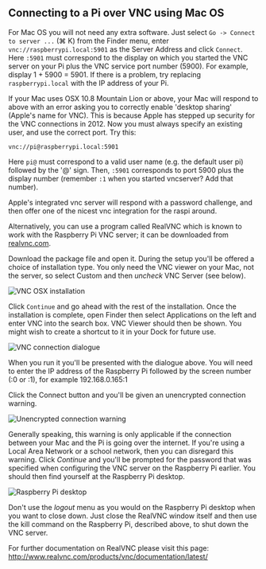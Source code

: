 ## Connecting to a Pi over VNC using Mac OS

For Mac OS you will not need any extra software. Just select ``Go -> Connect to server ...`` (&#8984; K) from the Finder menu, enter ``vnc://raspberrypi.local:5901`` as the Server Address and click ``Connect``. Here ``:5901`` must correspond to the display on which you started the VNC server on your Pi plus the VNC service port number (5900). For example, display 1 + 5900 = 5901. If there is a problem, try replacing ``raspberrypi.local`` with the IP address of your Pi.

If your Mac uses OSX 10.8 Mountain Lion or above, your Mac will respond to above with an error asking you to correctly enable 'desktop sharing' (Apple's name for VNC). This is because Apple has stepped up security for the VNC connections in 2012. Now you must always specify an existing user, and use the correct port. Try this:

``vnc://pi@raspberrypi.local:5901``

Here ``pi@`` must correspond to a valid user name (e.g. the default user pi) followed by the '@' sign. Then,  ``:5901`` corresponds to port 5900 plus the display number (remember ``:1`` when you started vncserver? Add that number).

Apple's integrated vnc server will respond with a password challenge, and then offer one of the nicest vnc integration for the raspi around.

Alternatively, you can use a program called RealVNC which is known to work with the Raspberry Pi VNC server; it can be downloaded from [realvnc.com](http://www.realvnc.com/download/vnc/latest).

Download the package file and open it. During the setup you'll be offered a choice of installation type. You only need the VNC viewer on your Mac, not the server, so select Custom and then *uncheck* VNC Server (see below).

![VNC OSX installation](images/osx/vnc-osx-install.png)

Click `Continue` and go ahead with the rest of the installation. Once the installation is complete, open Finder then select Applications on the left and enter VNC into the search box. VNC Viewer should then be shown. You might wish to create a shortcut to it in your Dock for future use.

![VNC connection dialogue](images/osx/vnc-osx-connect.png)

When you run it you'll be presented with the dialogue above. You will need to enter the IP address of the Raspberry Pi followed by the screen number (:0 or :1), for example 192.168.0.165:1

Click the Connect button and you'll be given an unencrypted connection warning.

![Unencrypted connection warning](images/osx/vnc-osx-warning.png)

Generally speaking, this warning is only applicable if the connection between your Mac and the Pi is going over the internet. If you're using a Local Area Network or a school network, then you can disregard this warning. Click *Continue* and you'll be prompted for the password that was specified when configuring the VNC server on the Raspberry Pi earlier. You should then find yourself at the Raspberry Pi desktop.

![Raspberry Pi desktop](images/osx/vnc-osx-connected.png)

Don't use the *logout* menu as you would on the Raspberry Pi desktop when you want to close down. Just close the RealVNC window itself and then use the kill command on the Raspberry Pi, described above, to shut down the VNC server.

For further documentation on RealVNC please visit this page: http://www.realvnc.com/products/vnc/documentation/latest/
